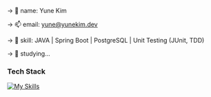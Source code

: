 -> 🍰 name: Yune Kim

-> 📫 email: yune@yunekim.dev

-> 🍫 skill: JAVA | Spring Boot | PostgreSQL | Unit Testing (JUnit, TDD)

-> 🌱 studying... 

### Tech Stack

[![My Skills](https://skillicons.dev/icons?i=java,spring,postgresql,js,vue,html,css,ps,vscode,idea)](https://skillicons.dev)
